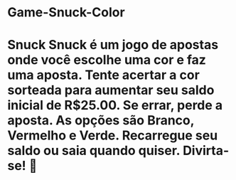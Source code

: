 # Game-Snuck-Color
# Snuck  Snuck é um jogo de apostas onde você escolhe uma cor e faz uma aposta. Tente acertar a cor sorteada para aumentar seu saldo inicial de R$25.00. Se errar, perde a aposta. As opções são Branco, Vermelho e Verde. Recarregue seu saldo ou saia quando quiser. Divirta-se! 🎲
